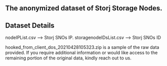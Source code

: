 ## The anonymized dataset of Storj Storage Nodes.

## Dataset Details
nodeIPList.csv --> Storj SNOs IP.  storagenodeIDsList.csv --> Storj SNOs ID

hooked_from_client_dos_20210428105323.zip is a sample of the raw data provided. 
If you require additional information or would like access to the remaining portion of the original data, kindly reach out to us.

